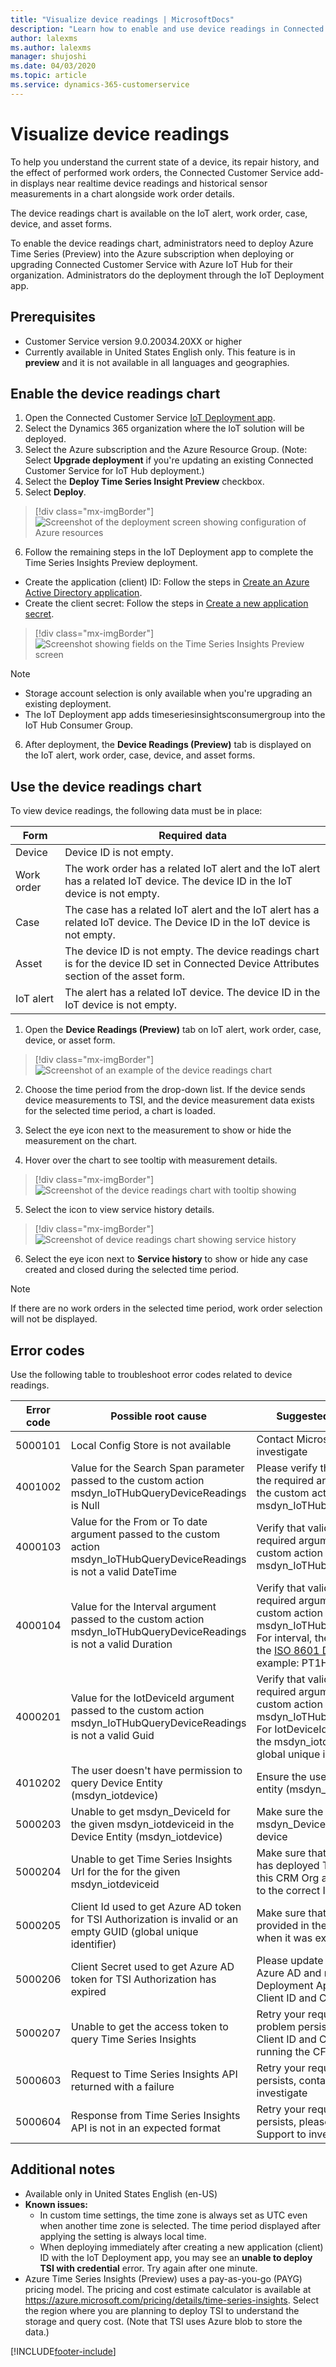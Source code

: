 ```yaml
---
title: "Visualize device readings | MicrosoftDocs"
description: "Learn how to enable and use device readings in Connected Customer Service for Azure IoT Central."
author: lalexms
ms.author: lalexms
manager: shujoshi
ms.date: 04/03/2020
ms.topic: article
ms.service: dynamics-365-customerservice
---
```


# Visualize device readings

To help you understand the current state of a device, its repair history, and the effect of performed work orders, the Connected Customer Service add-in displays near realtime device readings and historical sensor measurements in a chart alongside work order details.

The device readings chart is available on the IoT alert, work order, case, device, and asset forms.

To enable the device readings chart, administrators need to deploy Azure Time Series (Preview) into the Azure subscription when deploying or upgrading Connected Customer Service with Azure IoT Hub for their organization. Administrators do the deployment through the IoT Deployment app.  


## Prerequisites

- Customer Service version 9.0.20034.20XX or higher
- Currently available in United States English only. This feature is in **preview** and it is not available in all languages and geographies.

## Enable the device readings chart

1. Open the Connected Customer Service [IoT Deployment app](https://iotdeployment.dynamics.com/). 
2. Select the Dynamics 365 organization where the IoT solution will be deployed. 
3. Select the Azure subscription and the Azure Resource Group. (Note: Select **Upgrade deployment** if  you're updating an existing Connected Customer Service for IoT Hub deployment.)
4. Select the **Deploy Time Series Insight Preview** checkbox.
5. Select **Deploy**.


> [!div class="mx-imgBorder"]
> ![Screenshot of the deployment screen showing configuration of Azure resources](./media/cs-iot-device-measurements-deployment.png)

6. Follow the remaining steps in the IoT Deployment app to complete the Time Series Insights Preview deployment.
- Create the application (client) ID: Follow the steps in [Create an Azure Active Directory application](/azure/active-directory/develop/howto-create-service-principal-portal#create-an-azure-active-directory-application
).
- Create the client secret: Follow the steps in [Create a new application secret](/azure/active-directory/develop/howto-create-service-principal-portal#create-a-new-application-secret
). 

> [!div class="mx-imgBorder"]
> ![Screenshot showing fields on the Time Series Insights Preview screen](./media/cs-iot-device-measurements-deployment-2.png)

> [!Note]
> - Storage account selection is only available when you're upgrading an existing deployment.
> - The IoT Deployment app adds timeseriesinsightsconsumergroup into the IoT Hub Consumer Group.


6. After deployment, the **Device Readings (Preview)** tab is displayed on the IoT alert, work order, case, device, and asset forms.  

## Use the device readings chart

To view device readings, the following data must be in place:

|Form |Required data
--|--|
|Device  |Device ID is not empty.  
 Work order|The work order has a related IoT alert and the IoT alert has a related IoT device. The device ID in the IoT device is not empty.
| Case| The case has a related IoT alert and the IoT alert has a related IoT device. The Device ID in the IoT device is not empty. |
| Asset|The device ID is not empty. The device readings chart is for the device ID set in Connected Device Attributes section of the asset form. |
|IoT alert|The alert has a related IoT device. The device ID in the IoT device is not empty. |

 1. Open the **Device Readings (Preview)** tab on IoT alert, work order, case, device, or asset form.

 > [!div class="mx-imgBorder"]
> ![Screenshot of an example of the device readings chart](./media/cs-iot-device-readings.png)

2. Choose the time period from the drop-down list. If the device sends device measurements to TSI, and the device measurement data exists for the selected time period, a chart is loaded.  

3. Select the eye icon next to the measurement to show or hide the measurement on the chart.

4. Hover over the chart to see tooltip with measurement details. 

> [!div class="mx-imgBorder"]
> ![Screenshot of the device readings chart with tooltip showing](./media/cs-iot-hub-device-measurements-hoover.png)

5. Select the icon to view service history details. 

> [!div class="mx-imgBorder"]
> ![Screenshot of device readings chart showing service history](./media/cs-iot-service-history.png)

6. Select the eye icon next to **Service history** to show or hide any case created and closed during the selected time period.

> [!Note]
> If there are no work orders in the selected time period, work order selection will not be displayed.

## Error codes

Use the following table to troubleshoot error codes related to device readings. 

| Error code	| Possible root cause	| Suggested corrective action |
| --- | --- | --- |
| 5000101	 |	Local Config Store is not available |	Contact Microsoft Support to investigate |
| 4001002	 |	Value for the Search Span parameter passed to the custom action msdyn_IoTHubQueryDeviceReadings is Null	 |	Please verify that valid values for all the required arguments are passed to the custom action msdyn_IoTHubQueryDeviceReadings |
| 4000103	 |	Value for the From or To date argument passed to the custom action msdyn_IoTHubQueryDeviceReadings is not a valid DateTime |		Verify that valid values for all the required arguments are passed to the custom action msdyn_IoTHubQueryDeviceReadings | 
| 4000104	 |	Value for the Interval argument passed to the custom action msdyn_IoTHubQueryDeviceReadings is not a valid Duration	 |	Verify that valid values for all the required arguments are passed to the custom action msdyn_IoTHubQueryDeviceReadings. For interval, the format should be in the [ISO 8601 Duration Format](https://en.wikipedia.org/wiki/ISO_8601#Durations). For example: PT1H |
| 4000201	 |	Value for the IotDeviceId argument passed to the custom action msdyn_IoTHubQueryDeviceReadings is not a valid Guid	 |	Verify that valid values for all the required arguments are passed to the custom action msdyn_IoTHubQueryDeviceReadings. For IotDeviceId, the value should be the msdyn_iotdeviceid, which is a global unique identifier (GUID). |
| 4010202 |		The user doesn't have permission to query Device Entity (msdyn_iotdevice)	 |	Ensure the user can query Device entity (msdyn_iotdevice) |
| 5000203 |		Unable to get msdyn_DeviceId for the given msdyn_iotdeviceid in the Device Entity (msdyn_iotdevice) |		Make sure the attribute msdyn_DeviceId is populated for the device |
| 5000204	 |	Unable to get Time Series Insights Url for the for the given msdyn_iotdeviceid |		Make sure that CFS Deployment App has deployed Time Series Insights for this CRM Org and the device is linked to the correct IoT Provider |
| 5000205 |		Client Id used to get Azure AD token for TSI Authorization is invalid or an empty GUID (global unique identifier) |		Make sure that valid Client ID is provided in the CFS Deployment App when it was executed |
| 5000206 |		Client Secret used to get Azure AD token for TSI Authorization has expired |		Please update the Client Secret in Azure AD and re-run CFS Deployment App to update the new Client ID and Client Secret |
| 5000207 |		Unable to get the access token to query Time Series Insights |		Retry your request, and if the problem persists, try updating new Client ID and Client Secret by re-running the CFS Deployment App |
| 5000603	 |	Request to Time Series Insights API returned with a failure	 |	Retry your request. If the problem persists, contact Microsoft Support to investigate |
| 5000604	 |	Response from Time Series Insights API is not in an expected format	 |	Retry your request. If the problem persists, please contact Microsoft Support to investigate |

## Additional notes
- Available only in United States English (en-US)
- **Known issues:** 
  - In custom time settings, the time zone is always set as UTC even when another time zone is selected. The time period displayed after applying the setting is always local time. 
  - When deploying immediately after creating a new application (client) ID with the IoT Deployment app, you may see an **unable to deploy TSI with credential** error. Try again after one minute.
- Azure Time Series Insights (Preview) uses a pay-as-you-go (PAYG) pricing model. The pricing and cost estimate calculator is available at https://azure.microsoft.com/pricing/details/time-series-insights. Select the region where you are planning to deploy TSI to understand the storage and query cost. (Note that TSI uses Azure blob to store the data.) 


[!INCLUDE[footer-include](../includes/footer-banner.md)]